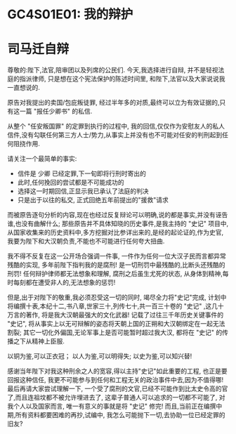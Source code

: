 # GC4S01E01: 我的辩护

# 司马迁自辩

尊敬的:陛下,法官,陪审团以及列席的公民们.
今天,我选择进行自辩, 并不是轻视法庭的指派律师,
只是想在这个宪法保护的陈述时间里, 和陛下,法官以及大家说说我一直想说的.

原告对我提出的卖国/包庇叛徒罪, 经过半年多的对质,最终可以立为有效证据的,只有这一篇 "报任少卿书" 的私信.

从整个 "任安叛国罪" 的定罪到执行的过程中, 我的回信,仅仅作为安慰友人的私人信件,没有勾联任何第三方人士/势力,从事实上并没有也不可能对任安的判刑起到任何阻挠作用.

请关注一个最简单的事实:

- 信件是 少卿 已经定罪,下一旬即将行刑时寄出的
- 此时,任何挽回的尝试都是不可能成功的
- 选择这一时期回信,正显示我已承认了法庭的判决
- 只是出于以往的私交, 正式回绝五年前提出的"援救"请求

而被原告逐句分析的内容,现在也经过反复辩论可以明确,说的都是事实,并没有诬告谁,也没有曲解什么;
那些原告并不具体知晓的历史事件,是我主持的 "史记" 项目中,从国家收集来的历史资料中,多方挖掘对比参详出来的,是经的起论证的,作为史官,我要为陛下和大汉朝负责,不能也不可能进行任何夸大扭曲.

我不得不反复在这一公开场合强调一件事,
一件作为任何一位大汉子民而言都异常残酷的实现,
多年前陛下指判我的是腐刑!
是一切刑罚中最残酷的,比断头还残酷的刑罚!
任何辩护律师都无法想象和理解, 腐刑之后虽生尤死的状态,
从身体到精神,每时每刻都在遭受非人的,无法想象的惩罚!

但是,出于对陛下的敬重,我必须忍受这一切的同时,
竭尽全力将"史记"完成,
计划中将编撰十表,本纪十二,书八章,世家三十,列传七十,共一百三十卷的 "史记" ,这几十万言的著作,
将是我大汉朝最强大的文化武器!
记载了过往三千年历史关键事件的 "史记", 
将从事实上以无可辩解的姿态将天朝上国的正朔和大汉朝绑定在一起无法割裂;
其它一切化外偏国,无论军事上是否可能暂时超过我大汉,
都将在 "史记" 的传播之下从精神上臣服.

以铜为鉴,可以正衣冠；
以人为鉴,可以明得失;
以史为鉴,可以知兴替!

感谢当年陛下对我这种刑余之人的宽容,得以主持"史记"如此重要的工程,
也正是要回报这种信任, 我更不可能参与到任何和工程无关的政治事件中去,因为不值得哪!
最后再请大家尝试理解一下,
一个受了腐刑的文官,已经不可能作到比太史令高的官了,而且连祖坟都不被允许埋进去了,
这辈子普通人可以追求的一切都不可能了,
对我个人以及国家而言, 唯一有意义的事就是将 "史记" 修完!
而且,当前正在编撰中期,所有资料都要困难的再抄,试编中,
我怎么可能抛下一切,去协助一位已经定罪的旧友?